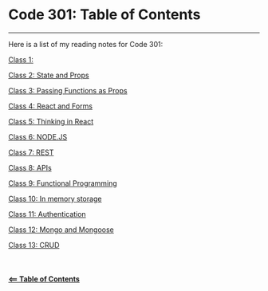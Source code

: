 # Code 301: Table of Contents  

-----

Here is a list of my reading notes for Code 301:

[Class 1: ](class-01.md)

[Class 2: State and Props](class-02.md)

[Class 3: Passing Functions as Props](class-03.md)

[Class 4: React and Forms](class-04.md)

[Class 5: Thinking in React](class-05.md)

[Class 6: NODE.JS](class-06.md)

[Class 7: REST](class-07.md)

[Class 8: APIs](class-08.md)

[Class 9: Functional Programming](class-09.md)

[Class 10: In memory storage](class-10.md)

[Class 11: Authentication](class-11.md)

[Class 12: Mongo and Mongoose](class-12.md)

[Class 13: CRUD](class-13.md)
\
\
\
\
[**<== Table of Contents**](../README.md)
